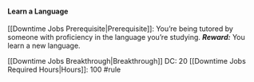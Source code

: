 #### Learn a Language
[[Downtime Jobs Prerequisite|Prerequisite]]: You’re being tutored by someone with proficiency in the language you’re studying. 
***Reward:*** You learn a new language.

[[Downtime Jobs Breakthrough|Breakthrough]] DC: 20		[[Downtime Jobs Required Hours|Hours]]: 100
#rule